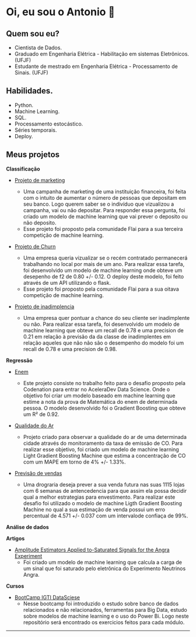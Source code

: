 # **Oi, eu sou o Antonio** 👋 


## **Quem sou eu?**
- Cientista de Dados.
- Graduado em Engenharia Elétrica - Habilitação em sistemas Eletrônicos. (UFJF)
- Estudante de mestrado em Engenharia Elétrica - Processamento de Sinais. (UFJF)


## **Habilidades.**
* Python.
* Machine Learning.
* SQL.
* Processamento estocástico.
* Séries temporais. 
* Deploy.


## **Meus projetos**

**Classificação**
* [Projeto de marketing](https://github.com/AntonioJuniorF/Second-competition-flai) 
   * Uma campanha de marketing de uma instituição financeira, foi feita com o intuito de aumentar o número de pessoas que depositam em seu banco. Logo querem saber se o indivíduo que vizualizou a campanha, vai ou não depositar. Para responder essa pergunta, foi criado um modelo de machine learning que vai prever o deposito ou não deposito.
   * Esse projeto foi proposto pela comunidade Flai para a sua terceira competição de machine learning. 

* [Projeto de Churn](https://github.com/AntonioJuniorF/flow_employed) 
   * Uma empresa queria vizualizar se o recém contratado permanecerá trabalhando no local por mais de um ano. Para realizar essa tarefa, foi desenvolvido um modelo de machine learning onde obteve um desepenho de f2 de 0.80 +/- 0.12. O deploy deste modelo, foi feito através de um API utilizando o flask. 
   * Esse projeto foi proposto pela comunidade Flai para a sua oitava competição de machine learning. 
   
* [Projeto de inadimplencia](https://github.com/AntonioJuniorF/Taxa_inadimplente) 
    * Uma empresa quer pontuar a chance do seu cliente ser inadimplente ou não. Para realizar essa tarefa, foi desenvolvido um modelo de machine learning que obteve um recall de 0.78 e uma precision de 0.21 em relação à previsão da da classe de inadimplentes em relação aqueles que não não são o desempenho do modelo foi um recall de 0.78 e uma precision de 0.98. 
 



**Regressão**

* [Enem](https://github.com/AntonioJuniorF/ENEM) 
    * Este projeto consiste no trabalho feito para o desafio proposto pela Codenation para entrar no AceleraDev Data Science. Onde o objetivo foi criar um modelo baseado em machine learning que estime a nota da prova de Matemática do enem de determinada pessoa. O modelo desenvolvido foi o Gradient Boosting que obteve um R² de 0.92.

* [Qualidade do Ar](https://github.com/AntonioJuniorF/quality_ar)
  * Projeto criado para observar a qualidade do ar de uma determinada cidade através do monitoramento da taxa de emissão de CO. Para realizar esse objetivo, foi criado um modelo de machine learning Light Gradient Boosting Machine que estima a concentração de CO com um MAPE em torno de 4% +/- 1.33%. 


* [Previsão de vendas](https://github.com/AntonioJuniorF/forecast-stores)
  * Uma drograria deseja prever a  sua venda futura nas suas 1115 lojas com 6 semanas de antencedencia para que assim ela possa decidir qual a melhor estrategias para envestimento. Para realizar este desafio foi utilizado o modelo de machine Ligth Gradient Boosting Machine no qual a sua estimação de venda possui um erro percentual de 4.571 +/- 0.037 com um intervalode confiaça de 99%. 


**Análise de dados**


**Artigos**
* [Amplitude Estimators Applied to-Saturated Signals for the Angra Experiment](https://github.com/AntonioJuniorF/Amplitude-Estimators-Applied-to-Saturated-Signals-for-the--Angra-Experiment)
  * Foi criado um modelo de machine learning que calcula a carga de um sinal que foi saturado pelo eletrônica do Experimento Neutrinos Angra.    

**Cursos**
* [BootCamp IGTI DataSciese](https://github.com/AntonioJuniorF/bootcamp-DataScience-IGTI)
  * Nesse bootcamp foi introduzido o estudo sobre banco de dados relacionados e não relacionados, ferramentas para Big Data, estudo sobre modelos de machine learning e o uso do Power Bi. Logo neste repositório será encontrado os exercicios feitos para cada módulo.   
 
 
      



---
<!--
**AntonioJuniorF/AntonioJuniorF** is a ✨ _special_ ✨ repository because its `README.md` (this file) appears on your GitHub profile.

Here are some ideas to get you started:

* 🔭 I’m currently working on ...
* 🌱 I’m currently learning ...
* 👯 I’m looking to collaborate on ...
* 🤔 I’m looking for help with ...
* 💬 Ask me about ...
* 📫 How to reach me: ...
* 😄 Pronouns: ...
* ⚡ Fun fact: ...
-->
